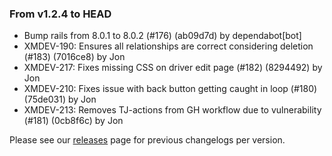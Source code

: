 ### From v1.2.4 to HEAD

- Bump rails from 8.0.1 to 8.0.2 (#176) (ab09d7d) by dependabot[bot]
- XMDEV-190: Ensures all relationships are correct considering deletion (#183) (7016ce8) by Jon
- XMDEV-217: Fixes missing CSS on driver edit page (#182) (8294492) by Jon
- XMDEV-210: Fixes issue with back button getting caught in loop (#180) (75de031) by Jon
- XMDEV-213: Removes TJ-actions from GH workflow due to vulnerability (#181) (0cb8f6c) by Jon

Please see our [releases](https://github.com/devxiongmao/truckin-along/releases/) page for previous changelogs per version.

